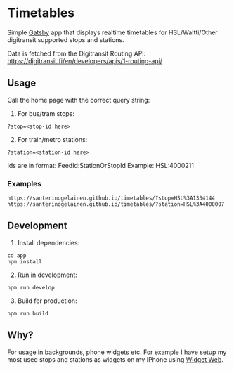 # Timetables 

Simple [Gatsby](https://www.gatsbyjs.com/) app that displays realtime timetables for HSL/Waltti/Other digitransit supported stops and stations.

Data is fetched from the Digitransit Routing API:
https://digitransit.fi/en/developers/apis/1-routing-api/

## Usage

Call the home page with the correct query string:

1. For bus/tram stops:

```
?stop=<stop-id here>
```

2. For train/metro stations:

```
?station=<station-id here>
```

Ids are in format: FeedId:StationOrStopId
Example: HSL:4000211

### Examples

```
https://santerinogelainen.github.io/timetables/?stop=HSL%3A1334144
https://santerinogelainen.github.io/timetables/?station=HSL%3A4000007

```

## Development

1. Install dependencies:

```
cd app
npm install
```

2. Run in development:

```
npm run develop
```

3. Build for production:

```
npm run build
```

## Why?

For usage in backgrounds, phone widgets etc.
For example I have setup my most used stops and stations as widgets on my IPhone using [Widget Web](https://apps.apple.com/us/app/widget-web/id1522169352).